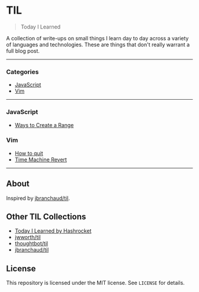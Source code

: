 # TIL

> Today I Learned

A collection of write-ups on small things I learn day to day across a
variety of languages and technologies. These are things that don't really
warrant a full blog post. 

---

### Categories

* [JavaScript](#javascript)
* [Vim](#vim)

---

### JavaScript

- [Ways to Create a Range](javascript/range.md)

### Vim

- [How to quit](vim/quit.md)
- [Time Machine Revert](vim/timeMachineRevert.md)

---

## About

Inspired by [jbranchaud/til](https://github.com/jbranchaud/til).

## Other TIL Collections

* [Today I Learned by Hashrocket](https://til.hashrocket.com)
* [jwworth/til](https://github.com/jwworth/til)
* [thoughtbot/til](https://github.com/thoughtbot/til)
* [jbranchaud/til](https://github.com/jbranchaud/til)

## License

This repository is licensed under the MIT license. See `LICENSE` for
details.